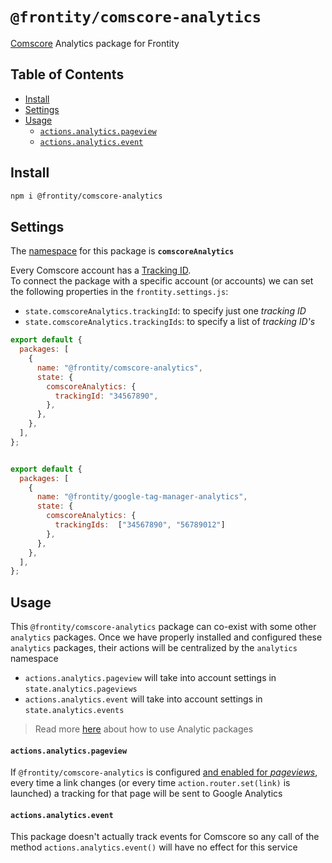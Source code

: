# `@frontity/comscore-analytics`

[Comscore](https://www.comscore.com/) Analytics package for Frontity

## Table of Contents

<!-- toc -->

- [Install](#install)
- [Settings](#settings)
- [Usage](#usage)
    + [`actions.analytics.pageview`](#actions-analytics-pageview)
    + [`actions.analytics.event`](#actions-analytics-event)

<!-- tocstop -->

## Install

```sh
npm i @frontity/comscore-analytics
```

## Settings

The [namespace](https://docs.frontity.org/learning-frontity/namespaces) for this package is **`comscoreAnalytics`** 

Every Comscore account has a [Tracking ID](#).   
To connect the package with a specific account (or accounts) we can set the following properties in the `frontity.settings.js`:
- `state.comscoreAnalytics.trackingId`: to specify just one _tracking ID_
- `state.comscoreAnalytics.trackingIds`: to specify a list of _tracking ID's_


```js
export default {
  packages: [
    {
      name: "@frontity/comscore-analytics",
      state: {
        comscoreAnalytics: {
          trackingId: "34567890",
        },
      },
    },
  ],
};
```

```js

export default {
  packages: [
    {
      name: "@frontity/google-tag-manager-analytics",
      state: {
        comscoreAnalytics: {
          trackingIds:  ["34567890", "56789012"]
        },
      },
    },
  ],
};
```


## Usage

This `@frontity/comscore-analytics` package can co-exist with some other `analytics` packages. Once we have properly installed and configured these `analytics` packages, their actions will be centralized by the `analytics` namespace 

- `actions.analytics.pageview` will take into account settings in `state.analytics.pageviews`
- `actions.analytics.event` will take into account settings in `state.analytics.events`

> Read more [here](README.md#how-to-use) about how to use Analytic packages 

#### `actions.analytics.pageview`

If `@frontity/comscore-analytics` is configured [and enabled for _pageviews_](), every time a link changes (or every time `action.router.set(link)` is launched) a tracking for that page will be sent to Google Analytics

#### `actions.analytics.event`

This package doesn't actually track events for Comscore so any call of the method `actions.analytics.event()` will have no effect for this service

